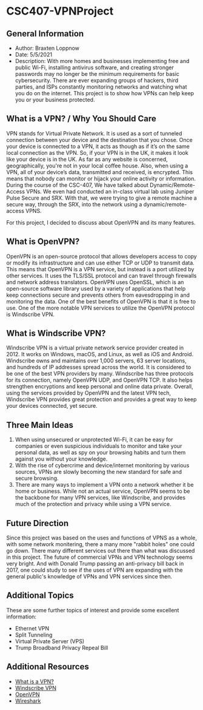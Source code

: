 # CSC407-VPNProject

## General Information
- Author: Braxten Loppnow
- Date: 5/5/2021
- Description: With more homes and businesses implementing free and public Wi-Fi, installing antivirus software, and creating stronger passwords may no longer be the minimum requirements for basic cybersecurity. There are ever expanding groups of hackers, third parties, and ISPs constantly monitoring networks and watching what you do on the internet. This project is to show how VPNs can help keep you or your business protected.

 ## What is a VPN? / Why You Should Care
 VPN stands for Virtual Private Network. It is used as a sort of tunneled connection between your device and the destination that you chose. Once your device is connected to a VPN, it acts as though as if it’s on the same local connection as the VPN. So, if your VPN is in the UK, it makes it look like your device is in the UK. As far as any website is concerned, geographically, you're not in your local coffee house. Also, when using a VPN, all of your device’s data, transmitted and received, is encrypted. This means that nobody can monitor or hijack your online activity or information. During the course of the CSC-407, We have talked about Dynamic/Remote-Access VPNs. We even had conducted an in-class virtual lab using Juniper Pulse Secure and SRX. With that, we were trying to give a remote machine a secure way, through the SRX, into the network using a dynamic/remote-access VPNS.

 For this project, I decided to discuss about OpenVPN and its many features.
 
 ## What is OpenVPN?
 OpenVPN is an open-source protocol that allows developers access to copy or modify its infrastructure and can use either TCP or UDP to transmit data. This means that OpenVPN is a VPN service, but instead is a port utilized by other services. It uses the TLS/SSL protocol and can travel through firewalls and network address translators. OpenVPN uses OpenSSL, which is an open-source software library used by a variety of applications that help keep connections secure and prevents others from eavesdropping in and monitoring the data. One of the best benefits of OpenVPN is that it is free to use. One of the more notable VPN services to utilize the OpenVPN protocol is Windscribe VPN.
 
 ## What is Windscribe VPN?
 Windscribe VPN is a virtual private network service provider created in 2012. It works on Windows, macOS, and Linux, as well as iOS and Android. Windscribe owns and maintains over 1,000 servers, 63 server locations, and hundreds of IP addresses spread across the world. It is considered to be one of the best VPN providers by many. Windscribe has three protocols for its connection, namely OpenVPN UDP, and OpenVPN TCP. It also helps strengthen encryptions and keep personal and online data private. Overall, using the services provided by OpenVPN and the latest VPN tech, Windscribe VPN provides great protection and provides a great way to keep your devices connected, yet secure.
 
 
## Three Main Ideas
1. When using unsecured or unprotected Wi-Fi, it can be easy for companies or even suspicious individuals to monitor and take your personal data, as well as spy on your browsing habits and turn them against you without your knowledge.
2. With the rise of cybercrime and device/internet monitoring by various sources, VPNs are slowly becoming the new standard for safe and secure browsing.
3. There are many ways to implement a VPN onto a network whether it be home or business. While not an actual service, OpenVPN seems to be the backbone for many VPN services, like Windscribe, and provides much of the protection and privacy while using a VPN service.


## Future Direction
Since this project was based on the uses and functions of VPNS as a whole, with some network monitering, there a many more "rabbit holes" one could go down. There many different services out there than what was discussed in this project. The future of commercial VPNs and VPN technology seems very bright. And with Donald Trump passing an anti-privacy bill back in 2017, one could study to see if the uses of VPN are expanding with the general public's knowledge of VPNs and VPN services since then.


## Additional Topics
These are some further topics of interest and provide some excellent information:
* Ethernet VPN
* Split Tunneling
* Virtual Private Server (VPS)
* Trump Broadband Privacy Repeal Bill


## Additional Resources
* [What is a VPN?](https://us.norton.com/internetsecurity-privacy-what-is-a-vpn.html)
* [Windscribe VPN](https://windscribe.com/features)
* [OpenVPN](https://www.allthingssecured.com/vpn/faq/what-is-openvpn/)
* [Wireshark](https://www.wireshark.org/index.html#aboutWS)
